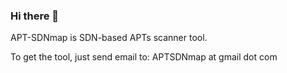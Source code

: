 ### Hi there 👋

APT-SDNmap is SDN-based APTs scanner tool.

To get the tool, just send email to: APTSDNmap at gmail dot com
